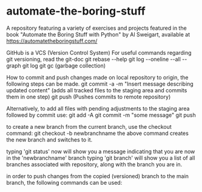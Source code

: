 # automate-the-boring-stuff
A repository featuring a variety of exercises and projects featured in the book "Automate the Boring Stuff with Python" by Al Sweigart, available at https://automatetheboringstuff.com/

GitHub is a VCS (Version Control System)
For useful commands regarding git versioning, read the git-doc
git rebase --help 
git log --oneline --all --graph
git log
git gc    (garbage collection)

How to commit and push changes made on local repository to origin, the following steps can be made.
git commit -a -m "Insert message describing updated content"  (adds all tracked files to the staging area and commits them in one step)
git push  (Pushes commits to remote repository)

Alternatively, to add all files with pending adjustments to the staging area followed by commit use:
git add -A
git commit -m "some message"
git push

to create a new branch from the current branch, use the checkout command:
git checkout -b newbranchname
the above command creates the new branch and switches to it.

typing 'git status' now will show you a message indicating that you are now in the 'newbranchname' branch
typing 'git branch' will show you a list of all branches associated with repository, along with the branch you are in.

in order to push changes from the copied (versioned) branch to the main branch, the following commands can be used:
